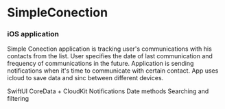 # SimpleConection
### iOS application

Simple Conection application is tracking user's communications with his contacts from the list.
User specifies the date of last communication and frequency of communications in the future.
Application is sending notifications when it's time to communicate with certain contact.
App uses icloud to save data and sinc between different devices.

SwiftUI
CoreData + CloudKit
Notifications
Date methods
Searching and filtering
